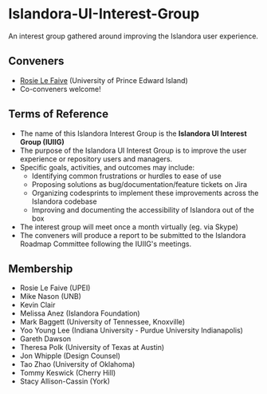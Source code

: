 # Islandora-UI-Interest-Group
An interest group gathered around improving the Islandora user experience.

## Conveners
* [Rosie Le Faive](https://github.com/rosiel) (University of Prince Edward Island)
* Co-conveners welcome!

## Terms of Reference
* The name of this Islandora Interest Group is the **Islandora UI Interest Group (IUIIG)**
* The purpose of the Islandora UI Interest Group is to improve the user experience or repository users and managers.
* Specific goals, activities, and outcomes may include:
  * Identifying common frustrations or hurdles to ease of use
  * Proposing solutions as bug/documentation/feature tickets on Jira 
  * Organizing codesprints to implement these improvements across the Islandora codebase
  * Improving and documenting the accessibility of Islandora out of the box
* The interest group will meet once a month virtually (eg. via Skype)
* The conveners will produce a report to be submitted to the Islandora Roadmap Committee following the IUIIG's meetings.

## Membership
* Rosie Le Faive (UPEI)
* Mike Nason (UNB)
* Kevin Clair
* Melissa Anez (Islandora Foundation)
* Mark Baggett (University of Tennessee, Knoxville)
* Yoo Young Lee (Indiana University - Purdue University Indianapolis)
* Gareth Dawson
* Theresa Polk (University of Texas at Austin)
* Jon Whipple (Design Counsel)
* Tao Zhao (University of Oklahoma)
* Tommy Keswick (Cherry Hill)
* Stacy Allison-Cassin (York)
